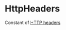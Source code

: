 # HttpHeaders

Constant of [HTTP headers](https://developer.mozilla.org/en-US/docs/Web/HTTP/Headers)
